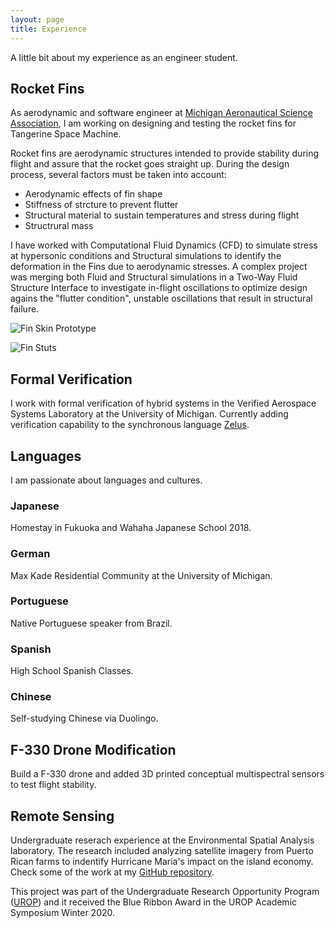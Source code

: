 ```yaml
---
layout: page
title: Experience
---
```


A little bit about my experience as an engineer student.

## Rocket Fins

As aerodynamic and software engineer at [Michigan Aeronautical Science Association](https://masa.engin.umich.edu/), I am working on designing and testing the rocket fins for Tangerine Space Machine. 

Rocket fins are aerodynamic structures intended to provide stability during flight and assure that the rocket goes straight up. During the design process, several factors must be taken into account:

- Aerodynamic effects of fin shape
- Stiffness of strcture to prevent flutter
- Structural material to sustain temperatures and stress during flight
- Structrural mass

I have worked with Computational Fluid Dynamics (CFD) to simulate stress at hypersonic conditions and Structural simulations to identify the deformation in the Fins due to aerodynamic stresses. A complex project was merging both Fluid and Structural simulations in a Two-Way Fluid Structure Interface to investigate in-flight oscillations to optimize design agains the "flutter condition", unstable oscillations that result in structural failure. 

![Fin Skin Prototype](/pictures/fins.png)

![Fin Stuts](/pictures/struts.png)


## Formal Verification

I work with formal verification of hybrid systems in the Verified Aerospace Systems Laboratory at the University of Michigan. Currently adding verification capability to the synchronous language [Zelus](https://zelus.di.ens.fr/).
## Languages

I am passionate about languages and cultures.

### Japanese

Homestay in Fukuoka and Wahaha Japanese School 2018.

### German

Max Kade Residential Community at the University of Michigan.

### Portuguese

Native Portuguese speaker from Brazil.

### Spanish

High School Spanish Classes.

### Chinese

Self-studying Chinese via Duolingo.

## F-330 Drone Modification

Build a F-330 drone and added 3D printed conceptual multispectral sensors to test flight stability. 

## Remote Sensing

Undergraduate reserach experience at the Environmental Spatial Analysis laboratory. The research included analyzing satellite imagery from Puerto Rican farms to indentify Hurricane Maria's impact on the island economy. Check some of the work at my [GitHub repository](https://github.com/jlvargasme/prhurricane).

This project was part of the Undergraduate Research Opportunity Program ([UROP](https://lsa.umich.edu/urop)) and it received the Blue Ribbon Award in the UROP Academic Symposium Winter 2020.
